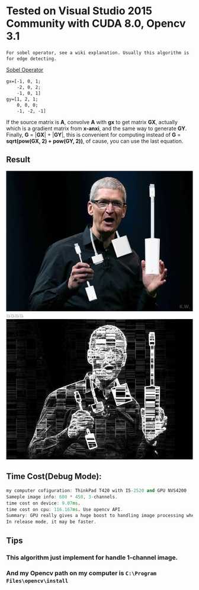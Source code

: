 # Tested on Visual Studio 2015 Community with CUDA 8.0, Opencv 3.1

```
For sobel operator, see a wiki explanation. Usually this algorithm is for edge detecting.
```
[Sobel Operator](https://en.wikipedia.org/wiki/Sobel_operator)

```
gx=[-1, 0, 1;
    -2, 0, 2;
    -1, 0, 1]
gy=[1, 2, 1;
    0, 0, 0;
    -1, -2, -1]
```
If the source matrix is **A**, convolve **A** with **gx** to get matrix **GX**, actually which is a gradient matrix from **x-anxi**, and the same way to generate **GY**. Finally, **G** = |**GX**| + |**GY**|, this is convenient for computing instead of **G** = **sqrt(pow(**GX**, 2) + pow(**GY**, 2))**, of cause, you can use the last equation.

## Result
![original](type-c.jpg)
:boom::boom::boom::boom:
![blurred](sobel.jpg)

## Time Cost(Debug Mode):
```cpp
my computer cofiguration: ThinkPad T420 with I5-2520 and GPU NVS4200
Sameple image info: 600 * 450, 3-channels.
time cost on device: 9.07ms.
time cost on cpu: 116.167ms. Use opencv API.
Summary: GPU really gives a huge boost to handling image processing when comparing to cpu.
In release mode, it may be faster.
```
### 

## Tips
### This algorithm just implement for handle 1-channel image.
### And my Opencv path on my computer is ```C:\Program Files\opencv\install```